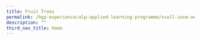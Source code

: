 ```yaml
---
title: Fruit Trees
permalink: /hgp-experience/alp-applied-learning-programme/xcell-zone-website/home/fruit-trees/
description: ""
third_nav_title: Home
---
```

